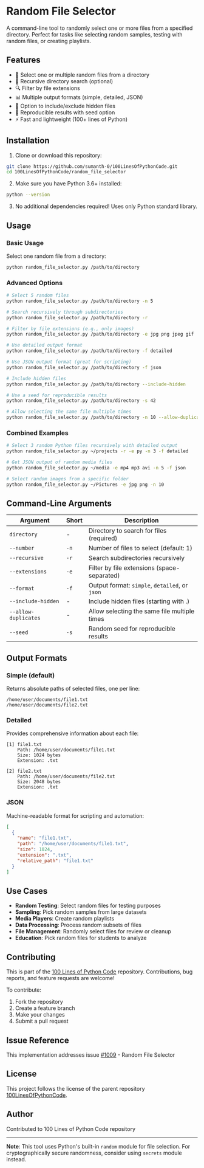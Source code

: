 # Random File Selector

A command-line tool to randomly select one or more files from a specified directory. Perfect for tasks like selecting random samples, testing with random files, or creating playlists.

## Features

- 🎲 Select one or multiple random files from a directory
- 📁 Recursive directory search (optional)
- 🔍 Filter by file extensions
- 📊 Multiple output formats (simple, detailed, JSON)
- 🙈 Option to include/exclude hidden files
- 🎯 Reproducible results with seed option
- ⚡ Fast and lightweight (100+ lines of Python)

## Installation

1. Clone or download this repository:
```bash
git clone https://github.com/sumanth-0/100LinesOfPythonCode.git
cd 100LinesOfPythonCode/random_file_selector
```

2. Make sure you have Python 3.6+ installed:
```bash
python --version
```

3. No additional dependencies required! Uses only Python standard library.

## Usage

### Basic Usage

Select one random file from a directory:
```bash
python random_file_selector.py /path/to/directory
```

### Advanced Options

```bash
# Select 5 random files
python random_file_selector.py /path/to/directory -n 5

# Search recursively through subdirectories
python random_file_selector.py /path/to/directory -r

# Filter by file extensions (e.g., only images)
python random_file_selector.py /path/to/directory -e jpg png jpeg gif

# Use detailed output format
python random_file_selector.py /path/to/directory -f detailed

# Use JSON output format (great for scripting)
python random_file_selector.py /path/to/directory -f json

# Include hidden files
python random_file_selector.py /path/to/directory --include-hidden

# Use a seed for reproducible results
python random_file_selector.py /path/to/directory -s 42

# Allow selecting the same file multiple times
python random_file_selector.py /path/to/directory -n 10 --allow-duplicates
```

### Combined Examples

```bash
# Select 3 random Python files recursively with detailed output
python random_file_selector.py ~/projects -r -e py -n 3 -f detailed

# Get JSON output of random media files
python random_file_selector.py ~/media -e mp4 mp3 avi -n 5 -f json

# Select random images from a specific folder
python random_file_selector.py ~/Pictures -e jpg png -n 10
```

## Command-Line Arguments

| Argument | Short | Description |
|----------|-------|-------------|
| `directory` | - | Directory to search for files (required) |
| `--number` | `-n` | Number of files to select (default: 1) |
| `--recursive` | `-r` | Search subdirectories recursively |
| `--extensions` | `-e` | Filter by file extensions (space-separated) |
| `--format` | `-f` | Output format: `simple`, `detailed`, or `json` |
| `--include-hidden` | - | Include hidden files (starting with .) |
| `--allow-duplicates` | - | Allow selecting the same file multiple times |
| `--seed` | `-s` | Random seed for reproducible results |

## Output Formats

### Simple (default)
Returns absolute paths of selected files, one per line:
```
/home/user/documents/file1.txt
/home/user/documents/file2.txt
```

### Detailed
Provides comprehensive information about each file:
```
[1] file1.txt
    Path: /home/user/documents/file1.txt
    Size: 1024 bytes
    Extension: .txt

[2] file2.txt
    Path: /home/user/documents/file2.txt
    Size: 2048 bytes
    Extension: .txt
```

### JSON
Machine-readable format for scripting and automation:
```json
[
  {
    "name": "file1.txt",
    "path": "/home/user/documents/file1.txt",
    "size": 1024,
    "extension": ".txt",
    "relative_path": "file1.txt"
  }
]
```

## Use Cases

- **Random Testing**: Select random files for testing purposes
- **Sampling**: Pick random samples from large datasets
- **Media Players**: Create random playlists
- **Data Processing**: Process random subsets of files
- **File Management**: Randomly select files for review or cleanup
- **Education**: Pick random files for students to analyze

## Contributing

This is part of the [100 Lines of Python Code](https://github.com/sumanth-0/100LinesOfPythonCode) repository. Contributions, bug reports, and feature requests are welcome!

To contribute:
1. Fork the repository
2. Create a feature branch
3. Make your changes
4. Submit a pull request

## Issue Reference

This implementation addresses issue [#1009](https://github.com/sumanth-0/100LinesOfPythonCode/issues/1009) - Random File Selector

## License

This project follows the license of the parent repository [100LinesOfPythonCode](https://github.com/sumanth-0/100LinesOfPythonCode).

## Author

Contributed to 100 Lines of Python Code repository

---

**Note**: This tool uses Python's built-in `random` module for file selection. For cryptographically secure randomness, consider using `secrets` module instead.
